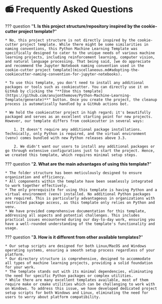 # 📻 **Frequently Asked Questions**


??? question "**1. Is this project structure/repository inspired by the cookie-cutter project template?**"
    
    * No, this project structure is not directly inspired by the cookie-cutter project template. While there might be some similarities in naming conventions, this Python Machine Learning Template was specifically designed to cater to the unique needs of various machine learning projects, including reinforcement learning, computer vision, and natural language processing. That being said, [we do appreciate and recommend the Jupyter Notebook naming convention used in the cookie-cutter project template](miscellaneous.md#adopting-the-cookiecutter-naming-convention-for-jupyter-notebooks).

    * To use this template, you don't need to install any additional packages or tools such as cookiecutter. You can directly use it on GitHub by clicking the "**[Use this template](https://github.com/anujonthemove/Python-Machine-Learning-Template/generate)**" button. Once you create the project, the cleanup process is automatically handled by a GitHub actions bot.

    * We hold the cookiecutter project in high regard; it's beautifully packaged and serves as an excellent starting point for new projects. However, our template differs from cookiecutter in several ways:

        1. It doesn't require any additional package installations. Technically, only Python is required, and the virtual environment (venv) comes bundled with new Python releases above 3.3.

        2. We didn't want our users to install any additional packages or go through extensive configurations just to start the project. Hence, we created this template, which requires minimal setup steps. 


??? question "**2. What are the main advantages of using this template?**"

    * The folder structure has been meticulously designed to ensure organization and efficiency.
    * All components within the template have been seamlessly integrated to work together effectively.
    * The only prerequisite for using this template is having Python and a virtual environment (venv) installed. No additional Python packages are required. This is particularly advantageous in organizations with restricted package access, as this template only relies on Python and venv.
    * We have provided comprehensive documentation for this template, addressing all aspects and potential challenges. This includes practical issues encountered during our day-to-day work, ensuring you have a well-rounded understanding of the template's functionality and usage.



??? question "**3. How is it different from other available templates?**"

    * Our setup scripts are designed for both Linux/MacOS and Windows operating systems, ensuring a smooth setup process regardless of your platform.
    * Our directory structure is comprehensive, designed to accommodate all types of machine learning projects, providing a solid foundation for your work.
    * The template stands out with its minimal dependencies, eliminating the need for specific Python packages or complex utilities.
    * While there are many excellent templates available, most of them require make or cmake utilities which can be challenging to work with on Windows. To address this issue, we have developed dedicated project setup scripts for both Windows and Linux, eliminating the need for users to worry about platform compatibility.